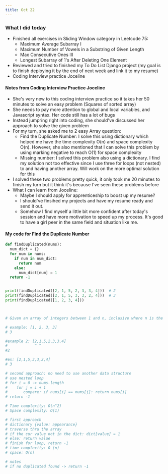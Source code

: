 ```yaml
---
title: Oct 22
---
```


### What I did today
- Finished all exercises in Sliding Window category in Leetcode 75:
    - Maximum Average Subarray I
    - Maximum Number of Vowels in a Substring of Given Length
    - Max Consecutive Ones III
    - Longest Subarray of 1's After Deleting One Element
- Reviewed and tried to finished my To Do List Django project (my goal is to finish deploying it by the end of next week and link it to my resume)
- Coding Interview practice Joceline


#### Notes from Coding Interview Practice Joceline 
- She's very new to this coding interview practice so it takes her 50 minutes to solve an easy problem (Squares of sorted array)
- She needs to pay more attention to global and local variables, and Javascript syntax. Her code still has a lot of bugs
- Instead jumpring right into coding, she should've discussed her approach to solve the given problem
- For my turn, she asked me to 2 easy Array question:
    - Find the Duplicate Number: I solve this using dictionary which helped me have the time complexity O(n) and space complexity O(n). However, she also mentioned that I can solve this problem by using marking negative to reach O(1) for space complexity
    - Missing number: I solved this problem also using a dictionary. I find my solution not too effective since I use three for loops (not nested) to and having another array. Will work on the more optimal solution for this
- I solved these two problems pretty quick, it only took me 20 minutes to finish my turn but it think it's because I've seen these problems before
- What I can learn from Joceline:
    - Maybe I should apply for apprenticeship to boost up my resume? 
    - I should've finsihed my projects and have my resume ready and send it out. 
    - Somehow I find myself a little bit more confident after today's session and have more motivation to speed up my process. It's good to have a girl peer in the same field and situation like me. 


#### My code for Find the Duplicate Number


```python 
def findDuplicated(nums):
  num_dict = {}
  for num in nums:
    if num in num_dict:
      return num
    else:
      num_dict[num] = 1
  return -1


print(findDuplicated([2, 1, 5, 2, 3, 3, 4]))  # 2
print(findDuplicated([2, 1, 5, 3, 3, 2, 4]))  # 3
print(findDuplicated([1, 2, 3, 4]))



# Given an array of integers between 1 and n, inclusive where n is the length of the array. Write a function that returns the first integer that appears more than once (when array if read from left to right)

# example: [1, 2, 3, 3]
# 3

#example 2: [2,1,5,2,3,3,4]
#            ^ ^
#2

#ex: [2,1,5,3,3,2,4]
# 3

# second approach: no need to use another data structure
# use nested loop
# for i = 0 -> nums.length
#    for j = i + 1
#       compare: if nums[i] == nums[j]: return nums[i]
# return -1

# Time complexity: O(n^2)
# Space complexity: O(1)

# first approach
# dictionary {value: appearance}
# traverse thru the array
# if the cur value not in the dict: dict[value] = 1
# else: return value
# finish for loop, return -1
# time complexity: O (n)
# space: O(n)

# notes
# if no duplicated found -> return -1

```